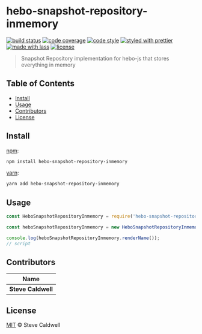 # hebo-snapshot-repository-inmemory

[![build status](https://img.shields.io/travis/stevecaldwell77/hebo-snapshot-repository-inmemory.svg)](https://travis-ci.org/stevecaldwell77/hebo-snapshot-repository-inmemory)
[![code coverage](https://img.shields.io/codecov/c/github/stevecaldwell77/hebo-snapshot-repository-inmemory.svg)](https://codecov.io/gh/stevecaldwell77/hebo-snapshot-repository-inmemory)
[![code style](https://img.shields.io/badge/code_style-XO-5ed9c7.svg)](https://github.com/sindresorhus/xo)
[![styled with prettier](https://img.shields.io/badge/styled_with-prettier-ff69b4.svg)](https://github.com/prettier/prettier)
[![made with lass](https://img.shields.io/badge/made_with-lass-95CC28.svg)](https://lass.js.org)
[![license](https://img.shields.io/github/license/stevecaldwell77/hebo-snapshot-repository-inmemory.svg)](LICENSE)

> Snapshot Repository implementation for hebo-js that stores everything in memory


## Table of Contents

* [Install](#install)
* [Usage](#usage)
* [Contributors](#contributors)
* [License](#license)


## Install

[npm][]:

```sh
npm install hebo-snapshot-repository-inmemory
```

[yarn][]:

```sh
yarn add hebo-snapshot-repository-inmemory
```


## Usage

```js
const HeboSnapshotRepositoryInmemory = require('hebo-snapshot-repository-inmemory');

const heboSnapshotRepositoryInmemory = new HeboSnapshotRepositoryInmemory();

console.log(heboSnapshotRepositoryInmemory.renderName());
// script
```


## Contributors

| Name               |
| ------------------ |
| **Steve Caldwell** |


## License

[MIT](LICENSE) © Steve Caldwell


## 

[npm]: https://www.npmjs.com/

[yarn]: https://yarnpkg.com/
